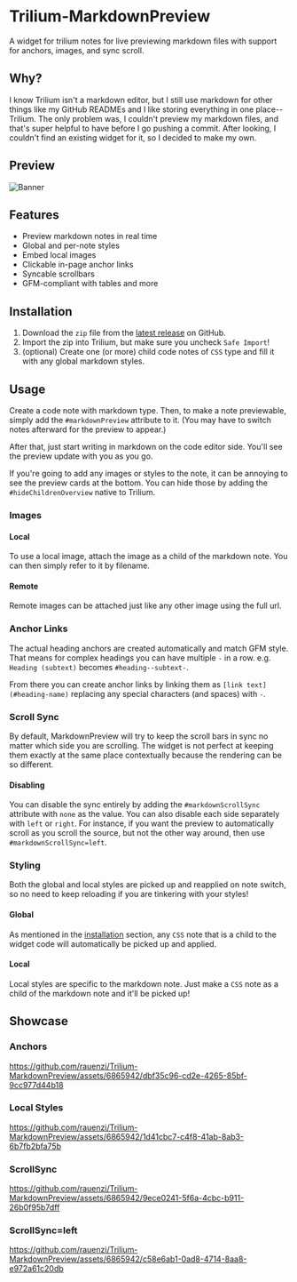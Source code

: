 # Trilium-MarkdownPreview
A widget for trilium notes for live previewing markdown files with support for anchors, images, and sync scroll.

## Why?
I know Trilium isn't a markdown editor, but I still use markdown for other things like my GitHub READMEs and I like storing everything in one place--Trilium. The only problem was, I couldn't preview my markdown files, and that's super helpful to have before I go pushing a commit. After looking, I couldn't find an existing widget for it, so I decided to make my own.

## Preview
<!-- https://raw.githubusercontent.com/rauenzi/Trilium-MarkdownPreview/blob/main/LICENSE -->
![Banner](https://github.com/rauenzi/Trilium-MarkdownPreview/assets/6865942/93194c61-eee3-49fd-8ed8-970f1476539c)


## Features

- Preview markdown notes in real time
- Global and per-note styles
- Embed local images
- Clickable in-page anchor links
- Syncable scrollbars
- GFM-compliant with tables and more


## Installation

1. Download the `zip` file from the [latest release](https://github.com/rauenzi/Trilium-MarkdownPreview/releases/latest) on GitHub.
1. Import the zip into Trilium, but make sure you uncheck `Safe Import`!
1. (optional) Create one (or more) child code notes of `CSS` type and fill it with any global markdown styles.


## Usage

Create a code note with markdown type. Then, to make a note previewable, simply add the `#markdownPreview` attribute to it. (You may have to switch notes afterward for the preview to appear.)

After that, just start writing in markdown on the code editor side. You'll see the preview update with you as you go.

If you're going to add any images or styles to the note, it can be annoying to see the preview cards at the bottom. You can hide those by adding the `#hideChildrenOverview` native to Trilium.

### Images
#### Local

To use a local image, attach the image as a child of the markdown note. You can then simply refer to it by filename.

#### Remote

Remote images can be attached just like any other image using the full url.

### Anchor Links

The actual heading anchors are created automatically and match GFM style. That means for complex headings you can have multiple `-` in a row. e.g. `Heading (subtext)` becomes `#heading--subtext-`.

From there you can create anchor links by linking them as `[link text](#heading-name)` replacing any special characters (and spaces) with `-`.

### Scroll Sync

By default, MarkdownPreview will try to keep the scroll bars in sync no matter which side you are scrolling. The widget is not perfect at keeping them exactly at the same place contextually because the rendering can be so different.

#### Disabling

You can disable the sync entirely by adding the `#markdownScrollSync` attribute with `none` as the value. You can also disable each side separately with `left` or `right`. For instance, if you want the preview to automatically scroll as you scroll the source, but not the other way around, then use `#markdownScrollSync=left`.

### Styling

Both the global and local styles are picked up and reapplied on note switch, so no need to keep reloading if you are tinkering with your styles!
#### Global
As mentioned in the [installation](#installation) section, any `CSS` note that is a child to the widget code will automatically be picked up and applied.

#### Local
Local styles are specific to the markdown note. Just make a `CSS` note as a child of the markdown note and it'll be picked up!

## Showcase

### Anchors
https://github.com/rauenzi/Trilium-MarkdownPreview/assets/6865942/dbf35c96-cd2e-4265-85bf-9cc977d44b18

### Local Styles
https://github.com/rauenzi/Trilium-MarkdownPreview/assets/6865942/1d41cbc7-c4f8-41ab-8ab3-6b7fb2bfa75b

### ScrollSync
https://github.com/rauenzi/Trilium-MarkdownPreview/assets/6865942/9ece0241-5f6a-4cbc-b911-26b0f95b7dff

### ScrollSync=left
https://github.com/rauenzi/Trilium-MarkdownPreview/assets/6865942/c58e6ab1-0ad8-4714-8aa8-e972a61c20db

